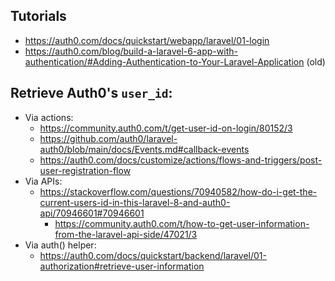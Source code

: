## Tutorials
- https://auth0.com/docs/quickstart/webapp/laravel/01-login
- https://auth0.com/blog/build-a-laravel-6-app-with-authentication/#Adding-Authentication-to-Your-Laravel-Application (old)

## Retrieve Auth0's `user_id`:

- Via actions:
	- https://community.auth0.com/t/get-user-id-on-login/80152/3
	- https://github.com/auth0/laravel-auth0/blob/main/docs/Events.md#callback-events
	- https://auth0.com/docs/customize/actions/flows-and-triggers/post-user-registration-flow
- Via APIs:
	- https://stackoverflow.com/questions/70940582/how-do-i-get-the-current-users-id-in-this-laravel-8-and-auth0-api/70946601#70946601
		- https://community.auth0.com/t/how-to-get-user-information-from-the-laravel-api-side/47021/3
- Via auth() helper:
	- https://auth0.com/docs/quickstart/backend/laravel/01-authorization#retrieve-user-information